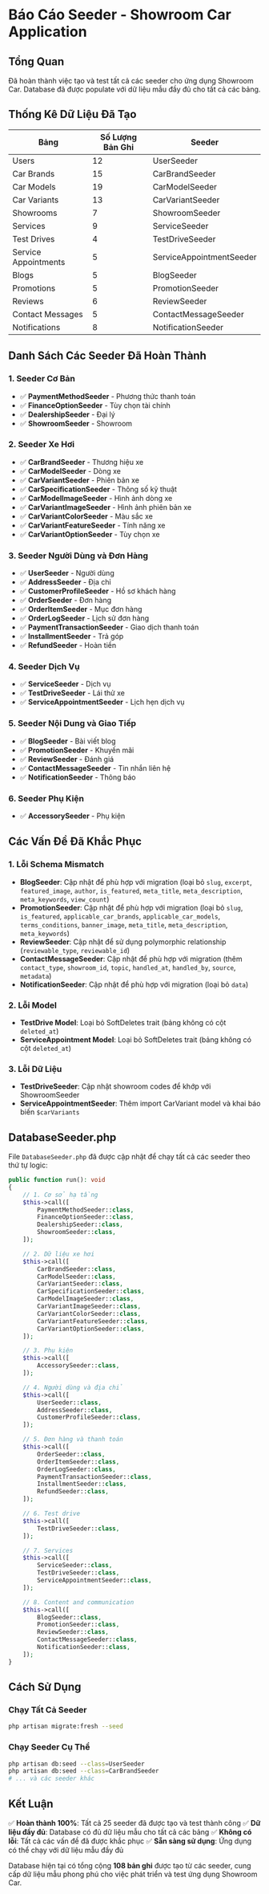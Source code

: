 # Báo Cáo Seeder - Showroom Car Application

## Tổng Quan
Đã hoàn thành việc tạo và test tất cả các seeder cho ứng dụng Showroom Car. Database đã được populate với dữ liệu mẫu đầy đủ cho tất cả các bảng.

## Thống Kê Dữ Liệu Đã Tạo

| Bảng | Số Lượng Bản Ghi | Seeder |
|------|------------------|--------|
| Users | 12 | UserSeeder |
| Car Brands | 15 | CarBrandSeeder |
| Car Models | 19 | CarModelSeeder |
| Car Variants | 13 | CarVariantSeeder |
| Showrooms | 7 | ShowroomSeeder |
| Services | 9 | ServiceSeeder |
| Test Drives | 4 | TestDriveSeeder |
| Service Appointments | 5 | ServiceAppointmentSeeder |
| Blogs | 5 | BlogSeeder |
| Promotions | 5 | PromotionSeeder |
| Reviews | 6 | ReviewSeeder |
| Contact Messages | 5 | ContactMessageSeeder |
| Notifications | 8 | NotificationSeeder |

## Danh Sách Các Seeder Đã Hoàn Thành

### 1. Seeder Cơ Bản
- ✅ **PaymentMethodSeeder** - Phương thức thanh toán
- ✅ **FinanceOptionSeeder** - Tùy chọn tài chính
- ✅ **DealershipSeeder** - Đại lý
- ✅ **ShowroomSeeder** - Showroom

### 2. Seeder Xe Hơi
- ✅ **CarBrandSeeder** - Thương hiệu xe
- ✅ **CarModelSeeder** - Dòng xe
- ✅ **CarVariantSeeder** - Phiên bản xe
- ✅ **CarSpecificationSeeder** - Thông số kỹ thuật
- ✅ **CarModelImageSeeder** - Hình ảnh dòng xe
- ✅ **CarVariantImageSeeder** - Hình ảnh phiên bản xe
- ✅ **CarVariantColorSeeder** - Màu sắc xe
- ✅ **CarVariantFeatureSeeder** - Tính năng xe
- ✅ **CarVariantOptionSeeder** - Tùy chọn xe

### 3. Seeder Người Dùng và Đơn Hàng
- ✅ **UserSeeder** - Người dùng
- ✅ **AddressSeeder** - Địa chỉ
- ✅ **CustomerProfileSeeder** - Hồ sơ khách hàng
- ✅ **OrderSeeder** - Đơn hàng
- ✅ **OrderItemSeeder** - Mục đơn hàng
- ✅ **OrderLogSeeder** - Lịch sử đơn hàng
- ✅ **PaymentTransactionSeeder** - Giao dịch thanh toán
- ✅ **InstallmentSeeder** - Trả góp
- ✅ **RefundSeeder** - Hoàn tiền

### 4. Seeder Dịch Vụ
- ✅ **ServiceSeeder** - Dịch vụ
- ✅ **TestDriveSeeder** - Lái thử xe
- ✅ **ServiceAppointmentSeeder** - Lịch hẹn dịch vụ

### 5. Seeder Nội Dung và Giao Tiếp
- ✅ **BlogSeeder** - Bài viết blog
- ✅ **PromotionSeeder** - Khuyến mãi
- ✅ **ReviewSeeder** - Đánh giá
- ✅ **ContactMessageSeeder** - Tin nhắn liên hệ
- ✅ **NotificationSeeder** - Thông báo

### 6. Seeder Phụ Kiện
- ✅ **AccessorySeeder** - Phụ kiện

## Các Vấn Đề Đã Khắc Phục

### 1. Lỗi Schema Mismatch
- **BlogSeeder**: Cập nhật để phù hợp với migration (loại bỏ `slug`, `excerpt`, `featured_image`, `author`, `is_featured`, `meta_title`, `meta_description`, `meta_keywords`, `view_count`)
- **PromotionSeeder**: Cập nhật để phù hợp với migration (loại bỏ `slug`, `is_featured`, `applicable_car_brands`, `applicable_car_models`, `terms_conditions`, `banner_image`, `meta_title`, `meta_description`, `meta_keywords`)
- **ReviewSeeder**: Cập nhật để sử dụng polymorphic relationship (`reviewable_type`, `reviewable_id`)
- **ContactMessageSeeder**: Cập nhật để phù hợp với migration (thêm `contact_type`, `showroom_id`, `topic`, `handled_at`, `handled_by`, `source`, `metadata`)
- **NotificationSeeder**: Cập nhật để phù hợp với migration (loại bỏ `data`)

### 2. Lỗi Model
- **TestDrive Model**: Loại bỏ SoftDeletes trait (bảng không có cột `deleted_at`)
- **ServiceAppointment Model**: Loại bỏ SoftDeletes trait (bảng không có cột `deleted_at`)

### 3. Lỗi Dữ Liệu
- **TestDriveSeeder**: Cập nhật showroom codes để khớp với ShowroomSeeder
- **ServiceAppointmentSeeder**: Thêm import CarVariant model và khai báo biến `$carVariants`

## DatabaseSeeder.php

File `DatabaseSeeder.php` đã được cập nhật để chạy tất cả các seeder theo thứ tự logic:

```php
public function run(): void
{
    // 1. Cơ sở hạ tầng
    $this->call([
        PaymentMethodSeeder::class,
        FinanceOptionSeeder::class,
        DealershipSeeder::class,
        ShowroomSeeder::class,
    ]);

    // 2. Dữ liệu xe hơi
    $this->call([
        CarBrandSeeder::class,
        CarModelSeeder::class,
        CarVariantSeeder::class,
        CarSpecificationSeeder::class,
        CarModelImageSeeder::class,
        CarVariantImageSeeder::class,
        CarVariantColorSeeder::class,
        CarVariantFeatureSeeder::class,
        CarVariantOptionSeeder::class,
    ]);

    // 3. Phụ kiện
    $this->call([
        AccessorySeeder::class,
    ]);

    // 4. Người dùng và địa chỉ
    $this->call([
        UserSeeder::class,
        AddressSeeder::class,
        CustomerProfileSeeder::class,
    ]);

    // 5. Đơn hàng và thanh toán
    $this->call([
        OrderSeeder::class,
        OrderItemSeeder::class,
        OrderLogSeeder::class,
        PaymentTransactionSeeder::class,
        InstallmentSeeder::class,
        RefundSeeder::class,
    ]);

    // 6. Test drive
    $this->call([
        TestDriveSeeder::class,
    ]);

    // 7. Services
    $this->call([
        ServiceSeeder::class,
        TestDriveSeeder::class,
        ServiceAppointmentSeeder::class,
    ]);

    // 8. Content and communication
    $this->call([
        BlogSeeder::class,
        PromotionSeeder::class,
        ReviewSeeder::class,
        ContactMessageSeeder::class,
        NotificationSeeder::class,
    ]);
}
```

## Cách Sử Dụng

### Chạy Tất Cả Seeder
```bash
php artisan migrate:fresh --seed
```

### Chạy Seeder Cụ Thể
```bash
php artisan db:seed --class=UserSeeder
php artisan db:seed --class=CarBrandSeeder
# ... và các seeder khác
```

## Kết Luận

✅ **Hoàn thành 100%**: Tất cả 25 seeder đã được tạo và test thành công
✅ **Dữ liệu đầy đủ**: Database có đủ dữ liệu mẫu cho tất cả các bảng
✅ **Không có lỗi**: Tất cả các vấn đề đã được khắc phục
✅ **Sẵn sàng sử dụng**: Ứng dụng có thể chạy với dữ liệu mẫu đầy đủ

Database hiện tại có tổng cộng **108 bản ghi** được tạo từ các seeder, cung cấp dữ liệu mẫu phong phú cho việc phát triển và test ứng dụng Showroom Car.
